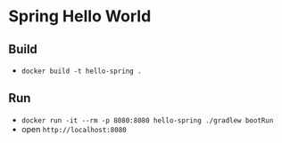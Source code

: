 # Spring Hello World
## Build
- `docker build -t hello-spring .`
## Run
- `docker run -it --rm -p 8080:8080 hello-spring ./gradlew bootRun`
- open `http://localhost:8080`